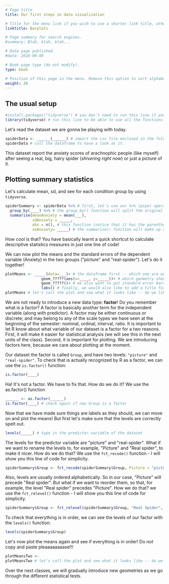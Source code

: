 ```yaml
---
# Page title
title: Our first steps in data visualization

# Title for the menu link if you wish to use a shorter link title, otherwise remove this option.
linktitle: Barplots

# Page summary for search engines.
#summary: Blah, blah, blah...

# Date page published
#date: 2018-09-09

# Book page type (do not modify).
type: book

# Position of this page in the menu. Remove this option to sort alphabetically.
weight: 30
---
```


## The usual setup

```r
#install.packages("tidyverse") # you don't need to run this line if you have already installed tidyverse before
library(tidyverse) # run this line to be able to use all the functions we need.
```

Let's read the dataset we are gonna be playing with today.

```r
spiderData <- ______(______) # import the csv file enclosed in the folder you downloaded for the class
spiderData # call the dataframe to have a look at it. 
```

This dataset report the anxiety scores of arachnophic people (like myself) after seeing a real, big, hairy spider (_shivering right now_) or just a picture of it.

## Plotting summary statistics

Let's calculate mean, sd, and see for each condition group by using `tidyverse`.

```r
spiderSummary <- spiderData %>% # first, let's use our %>% (pipe) operator. Remember, think about it as turbine
  group_by(____) %>% # the group_by() function will split the original dataset in two depending on the values of the variable/column we put inside of it. Notice that %>% will have to be typed in at every step
  summarise(meanAnxiety = mean(___), 
            sdAnxiety = _____, 
            obs = n(), # this function (notice that it has the parentheses, but no arguments!) will return the number of observations/rows for each value of the variable you are grouping by
            seAnxiety= _____) # the summarise() function will make up a *brand-new* dataset from the original dataset and takes as many variables as we want.
```

How cool is that? You have basically learnt a quick shortcut to calculate descriptive statistics measures in just one line of code!

We can now plot the means and the standard errors of the dependent variable (Anxiety) in the two groups ("picture" and "real-spider"). Let's do it together!

```r
plotMeans <- _____(data=___)+ # the dataframe first -- which one are we using?
                geom_?????(aes(x=____, y=_____))+ # which geometry should we use? Let's use the helper to find out!
                geom_?????()+ # we also want to put standard error bars -- let's see if the helper could lead us in the right direction
                labs() # finally, we would also like to add a title for the plot and new labels for the axes -- check the helper for further information about the labs() function
plotMeans # let's call the plot and see what it looks like -- do we like it? do we want to change something?
```

We are not ready to introduce a new data type: **factor**! Do you remember what is a factor? A factor is basically another term for the independent variable (along with predictor). A factor may be either continuous or discrete; and may belong to any of the scale types we have seen at the beginning of the semester: nominal, ordinal, interval, ratio. It is important to let R know about what variable of our dataset is a factor for a two reasons. First, it will make it easier for statistical analysis (we will see this in the next units of the class). Second, it is important for plotting. We are introducing factors here, because we care about plotting at the moment. 

Our dataset the factor is called `Group`, and have two levels: `"picture"` and `"real-spider"`. To check that is actually recognized by R as a factor, we can use the `is.factor()` function:

```r
is.factor(____)
```

Ha! It's not a factor. We have to fix that. How do we do it? We use the as.factor() function

```r
______ <- as.factor(______)
is.factor(____) # check again if now Group is a factor
```

Now that we have made sure things are labels as they should, we can move on and plot the means! But first let's make sure that the levels are correctly spelt out. 

```r
levels(_____) # type in the predictor variable of the dataset
```

The levels for the predictor variable are "picture" and "real-spider". What if we want to rename the levels to, for example, "Picture" and "Real spider", to make it nicer. How do we do that? We use the `fct_recode()` function - I will show you this line of code for simplicity. 

```r
spiderSummary$Group <- fct_recode(spiderSummary$Group, Picture = "picture", `Real Spider` = "real-spider")
```

Also, levels are usually ordered alphabetically. So in our case, "Picture" will precede "Real spider". But what if we want to reorder them, so that, for example, the level "Real spider" precedes "Picture". How we do that? we use the `fct_relevel()` function - I will show you this line of code for simplicity. 

```r
spiderSummary$Group <- fct_relevel(spiderSummary$Group, "Real Spider", "picture")
```

To check that everything is in order, we can see the levels of our factor with the `levels()` function:

```r
levels(spiderSummary$Group)
```

Let's now plot the means again and see if everything is in order! Do *not* copy and paste pleaaaaaaaase!!!

```r
plotMeansTwo <-
plotMeansTwo # let's call the plot and see what it looks like -- do we like it? do we want to change something?
```

Over the next classes, we will gradually introduce new geometries as we go through the different statistical tests.